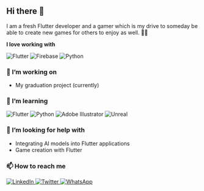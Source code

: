 ## Hi there 👋

I am a fresh Flutter developer and a gamer which is my drive to someday be able to create new games for others to enjoy as well. 🕺🏽

**I love working with**

<div display="flex">
  <img src="https://img.shields.io/badge/flutter-%23007ACC.svg?style=for-the-badge&logo=flutter" alt="Flutter"/>
  <img src="https://img.shields.io/badge/firebase-%23007ACC.svg?style=for-the-badge&logo=firebase" alt="Firebase"/>
   <img src="https://img.shields.io/badge/python-black.svg?style=for-the-badge&logo=python" alt="Python"/>


### 🔭 I’m working on

- My graduation project (currently)


### 🌱 I’m learning

<div display="flex">
  <img src="https://img.shields.io/badge/flutter-%23007ACC.svg?style=for-the-badge&logo=flutter" alt="Flutter"/>
   <img src="https://img.shields.io/badge/python-black.svg?style=for-the-badge&logo=python" alt="Python"/>
  <img src="https://img.shields.io/badge/adobe%20illustrator-%23FF9A00.svg?style=for-the-badge&logo=adobe%20illustrator&logoColor=white" alt="Adobe Illustrator"/>
  <img src="https://img.shields.io/badge/unreal%20engine-gray.svg?style=for-the-badge&logo=unreal%20engine" alt="Unreal"/>
  
</div>

### 🤔 I’m looking for help with

- Integrating AI models into Flutter applications
- Game creation with Flutter

### 📫 How to reach me

<div display="flex">
  <a href="https://www.linkedin.com/in/codewithbernard/">
    <img src="https://img.shields.io/badge/linkedin-%230077B5.svg?style=for-the-badge&logo=linkedin&logoColor=white" alt="LinkedIn"/>
  </a>
  <a href="https://twitter.com/CodeWithBernard">
    <img src="https://img.shields.io/badge/codewithbernard-%231DA1F2.svg?style=for-the-badge&logo=Twitter&logoColor=white" alt="Twitter"/>
  </a>
  <a href="https://medium.com/@bernardbad">
    <img src="https://img.shields.io/badge/Whatsapp-gray?style=for-the-badge&logo=Whatsapp" alt="WhatsApp"/>
  </a>
</div>

